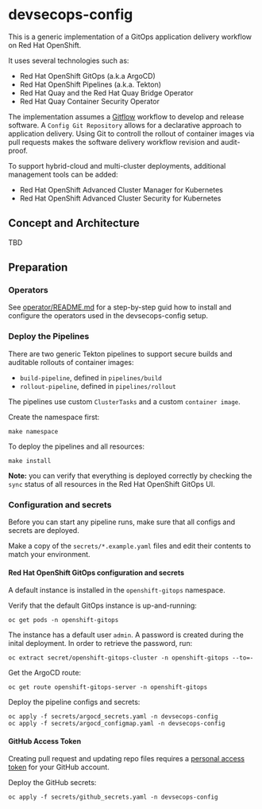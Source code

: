 # devsecops-config

This is a generic implementation of a GitOps application delivery workflow on Red Hat OpenShift.

It uses several technologies such as:

* Red Hat OpenShift GitOps (a.k.a ArgoCD)
* Red Hat OpenShift Pipelines (a.k.a. Tekton)
* Red Hat Quay and the Red Hat Quay Bridge Operator
* Red Hat Quay Container Security Operator

The implementation assumes a [Gitflow](https://www.atlassian.com/git/tutorials/comparing-workflows/gitflow-workflow) workflow to develop and release software. A `Config Git Repository` allows for a declarative approach to application delivery. Using Git to controll the rollout of container images via pull requests makes the software delivery workflow revision and audit-proof.

To support hybrid-cloud and multi-cluster deployments, additional management tools can be added:

* Red Hat OpenShift Advanced Cluster Manager for Kubernetes
* Red Hat OpenShift Advanced Cluster Security for Kubernetes


## Concept and Architecture

TBD

## Preparation

### Operators

See [operator/README.md](operators/README.md) for a step-by-step guid how to install and configure the operators used in the devsecops-config setup.

### Deploy the Pipelines

There are two generic Tekton pipelines to support secure builds and auditable rollouts of container images:

* `build-pipeline`, defined in `pipelines/build`
* `rollout-pipeline`, defined in `pipelines/rollout`

The pipelines use custom `ClusterTasks` and a custom `container image`.

Create the namespace first:

```shell
make namespace
```

To deploy the pipelines and all resources:

```shell
make install
```

**Note:** you can verify that everything is deployed correctly by checking the `sync` status of all resources in the Red Hat OpenShift GitOps UI.

### Configuration and secrets

Before you can start any pipeline runs, make sure that all configs and secrets are deployed.

Make a copy of the `secrets/*.example.yaml` files and edit their contents to match your environment.


#### Red Hat OpenShift GitOps configuration and secrets

A default instance is installed in the `openshift-gitops` namespace. 

Verify that the default GitOps instance is up-and-running:

```shell
oc get pods -n openshift-gitops
```

The instance has a default user `admin`. A password is created during the inital deployment. In order to retrieve the password, run:

```shell
oc extract secret/openshift-gitops-cluster -n openshift-gitops --to=-
```

Get the ArgoCD route:

```shell
oc get route openshift-gitops-server -n openshift-gitops
```

Deploy the pipeline configs and secrets:

```shell
oc apply -f secrets/argocd_secrets.yaml -n devsecops-config
oc apply -f secrets/argocd_configmap.yaml -n devsecops-config
```

#### GitHub Access Token

Creating pull request and updating repo files requires a [personal access token](https://docs.github.com/en/authentication/keeping-your-account-and-data-secure/creating-a-personal-access-token) for your GitHub account.

Deploy the GitHub secrets:

```shell
oc apply -f secrets/github_secrets.yaml -n devsecops-config
```